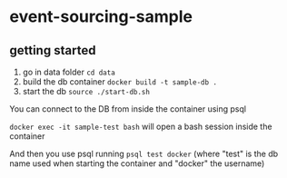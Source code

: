 # event-sourcing-sample

## getting started

1. go in data folder ``cd data``
2. build the db container ``docker build -t sample-db .``
3. start the db ``source ./start-db.sh``

You can connect to the DB from inside the container using psql

``docker exec -it sample-test bash`` will open a bash session inside the container

And then you use psql running ``psql test docker`` (where "test" is the db name used when starting the container and "docker" the username)





